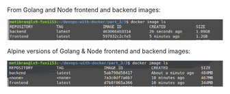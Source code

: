 From Golang and Node frontend and backend images:

<img src=https://github.com/StrappedGlint13/devops-with-docker/blob/main/images/3.5golangnode.png width=800>

Alpine versions of Golang & Node frontend and backend images:

<img src=https://github.com/StrappedGlint13/devops-with-docker/blob/main/images/3.5alpineversions.png width=800>